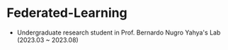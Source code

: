 # Federated-Learning

- Undergraduate research student in Prof. Bernardo Nugro Yahya's Lab (2023.03 ~ 2023.08) <br>
